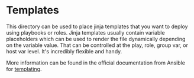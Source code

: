 # Templates

This directory can be used to place jinja templates that you want to deploy
using playbooks or roles. Jinja templates usually contain variable placeholders
which can be used to render the file dynamically depending on the variable
value. That can be controlled at the play, role, group var, or host var level.
It's incredibly flexible and handy.

More information can be found in the official documentation from Ansible for
[templating](https://docs.ansible.com/ansible/latest/playbook_guide/playbooks_templating.html).
